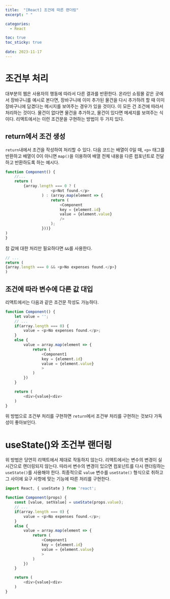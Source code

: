 ```yaml
---
title:  "[React] 조건에 따른 랜더링"
excerpt: " "

categories:
  - React

toc: true
toc_sticky: true
 
date: 2023-11-17
---
```


# 조건부 처리

대부분의 웹은 사용자의 행동에 따라서 다른 결과를 반환한다. 온라인 쇼핑몰 같은 곳에서 장바구니를 예시로 본다면, 장바구니에 이미 추가된 물건을 다시 추가하려 할 때 이미 장바구니에 담겼다는 메시지를 보여주는 경우가 있을 것이다. 이 모든 건 조건에 따라서 처리하는 것이다. 물건이 없다면 물건을 추가하고, 물건이 있다면 메세지를 보여주는 식이다. 리액트에서는 이런 조건문을 구현하는 방법이 두 가지 있다.

## return에서 조건 생성

`return`내에서 조건을 작성하여 처리할 수 있다. 다음 코드는 배열이 0일 때, `<p>` 태그를 반환하고 배열이 0이 아니면 `map()`을 이용하여 배열 전체 내용을 다른 컴포넌트로 전달하고 반환하도록 하는 예시다.

```js
function Component() {
    //...
    return (
        {array.length === 0 ? (
                    <p>Not found.</p>
                ) : (array.map(element => {
                    return (
                        <Component 
                        key = {element.id}
                        value = {element.value}
                        />
                    );
                }))}
)
}
```

참 값에 대한 처리만 필요하다면 `&&`를 사용한다.

```js
// ...
return (
{array.length === 0 && <p>No expenses found.</p>}
)
```

## 조건에 따라 변수에 다른 값 대입

리액트에서는 다음과 같은 조건문 작성도 가능하다.

```js
function Component() {
    let value = '';
    // ...
    if(array.length === 0) {
        value = <p>No expenses found.</p>;
    }
    else {
        value = array.map(element => {
            return (
                <Component1
                key = {element.id}
                value = {element.value}
                >
            )
        })
    }

    return (
        <div>{value}<div>
    )
}
```

위 방법으로 조건부 처리를 구현하면 `return`에서 조건부 처리를 구현하는 것보다 가독성이 좋아보인다.

# useState()와 조건부 랜더링

위 방법은 당연히 리액트에서 제대로 작동하지 않는다. 리액트에서는 변수의 변경이 실시간으로 랜더링되지 않는다. 따라서 변수의 변경이 있으면 컴포넌트를 다시 랜더링하는 `useState()`를 사용해야 한다. 최종적으로 `value` 변수를 `useState()` 형식으로 취하고 그 사이에 요구 사항에 맞는 기능에 따른 처리를 구현한다.

```js
import React, { useState } from 'react';

function Component(props) {
    const [value, setValue] = useState(props.value);
    // ...
    if(array.length === 0) {
        value = <p>No expenses found.</p>;
    }
    else {
        value = array.map(element => {
            return (
                <Component1
                key = {element.id}
                value = {element.value}
                >
            )
        })
    }

    return (
        <div>{value}<div>
    )
}
```